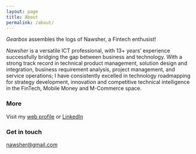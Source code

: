 ```yaml
---
layout: page
title: About
permalink: /about/
---
```


*Gearbox* assembles the logs of Nawsher, a Fintech enthusist!

*Nawsher* is a versatile ICT professional, with 13+ years’ experience successfully bridging the gap between business and technology. With a strong track record in technical product management, solution design and integration, business requirement analysis, project management, and service operations; I have consistently excelled in technology roadmapping for strategy development, innovation and competitive technical intelligence in the FinTech, Mobile Money and M-Commerce space.

### More

Visit my [web profile](https://www.nawsher.me) or [LinkedIn](https://www.linkedin.com/in/nawsher)

### Get in touch

[nawsher@gmail.com](mailto:nawsher@gmail.com)
